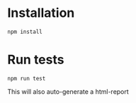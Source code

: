 # Installation
```
npm install
```

# Run tests
```
npm run test
```
This will also auto-generate a html-report